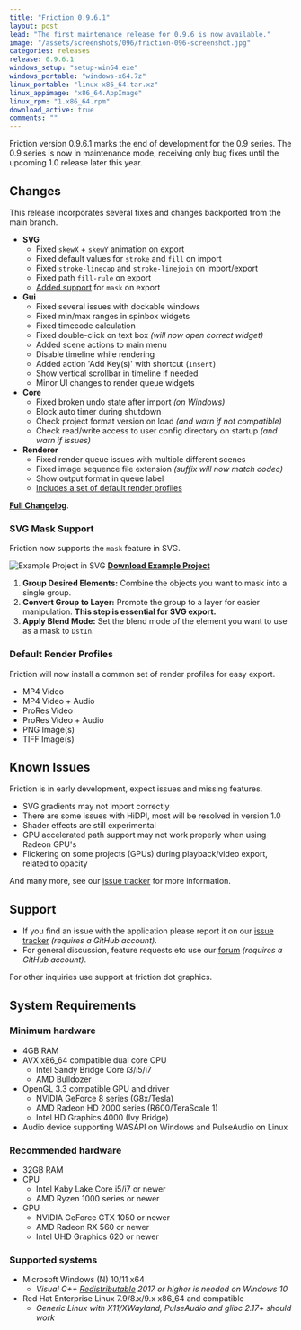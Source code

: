 ```yaml
---
title: "Friction 0.9.6.1"
layout: post
lead: "The first maintenance release for 0.9.6 is now available."
image: "/assets/screenshots/096/friction-096-screenshot.jpg"
categories: releases
release: 0.9.6.1
windows_setup: "setup-win64.exe"
windows_portable: "windows-x64.7z"
linux_portable: "linux-x86_64.tar.xz"
linux_appimage: "x86_64.AppImage"
linux_rpm: "1.x86_64.rpm"
download_active: true
comments: ""
---
```


Friction version 0.9.6.1 marks the end of development for the 0.9 series. The 0.9 series is now in maintenance mode, receiving only bug fixes until the upcoming 1.0 release later this year.

## Changes

This release incorporates several fixes and changes backported from the main branch.

* **SVG**
  * Fixed `skewX` + `skewY` animation on export
  * Fixed default values for `stroke` and `fill` on import
  * Fixed `stroke-linecap` and `stroke-linejoin` on import/export
  * Fixed path `fill-rule` on export
  * [Added support](#svg-mask-support) for `mask` on export
* **Gui**
  * Fixed several issues with dockable windows
  * Fixed min/max ranges in spinbox widgets
  * Fixed timecode calculation
  * Fixed double-click on text box *(will now open correct widget)*
  * Added scene actions to main menu
  * Disable timeline while rendering
  * Added action 'Add Key(s)' with shortcut (`Insert`)
  * Show vertical scrollbar in timeline if needed
  * Minor UI changes to render queue widgets
* **Core**
  * Fixed broken undo state after import *(on Windows)*
  * Block auto timer during shutdown
  * Check project format version on load *(and warn if not compatible)*
  * Check read/write access to user config directory on startup *(and warn if issues)*
* **Renderer**
  * Fixed render queue issues with multiple different scenes
  * Fixed image sequence file extension *(suffix will now match codec)*
  * Show output format in queue label
  * [Includes a set of default render profiles](#default-render-profiles)

[**Full Changelog**](https://github.com/friction2d/friction/compare/v0.9.6...v0.9.6.1).

### SVG Mask Support

Friction now supports the `mask` feature in SVG.

![Example Project in SVG](https://friction.graphics/assets/tutorials/tutorial-masking.svg)
**[Download Example Project](https://friction.graphics/assets/tutorials/tutorial-masking.friction)**

1. **Group Desired Elements:** Combine the objects you want to mask into a single group.
2. **Convert Group to Layer:** Promote the group to a layer for easier manipulation. **This step is essential for SVG export.**
3. **Apply Blend Mode:** Set the blend mode of the element you want to use as a mask to `DstIn`.

### Default Render Profiles

Friction will now install a common set of render profiles for easy export.

* MP4 Video
* MP4 Video + Audio
* ProRes Video
* ProRes Video + Audio
* PNG Image(s)
* TIFF Image(s)

## Known Issues

Friction is in early development, expect issues and missing features.

* SVG gradients may not import correctly
* There are some issues with HiDPI, most will be resolved in version 1.0
* Shader effects are still experimental
* GPU accelerated path support may not work properly when using Radeon GPU's
* Flickering on some projects (GPUs) during playback/video export, related to opacity

And many more, see our [issue tracker](https://github.com/friction2d/friction/issues) for more information.

## Support

* If you find an issue with the application please report it on our [issue tracker](https://github.com/friction2d/friction/issues) *(requires a GitHub account)*.
* For general discussion, feature requests etc use our [forum](https://github.com/orgs/friction2d/discussions) *(requires a GitHub account)*.

For other inquiries use support at friction dot graphics.

## System Requirements

### Minimum hardware

* 4GB RAM
* AVX x86_64 compatible dual core CPU
  * Intel Sandy Bridge Core i3/i5/i7
  * AMD Bulldozer
* OpenGL 3.3 compatible GPU and driver
  * NVIDIA GeForce 8 series (G8x/Tesla)
  * AMD Radeon HD 2000 series (R600/TeraScale 1)
  * Intel HD Graphics 4000 (Ivy Bridge)
* Audio device supporting WASAPI on Windows and PulseAudio on Linux

### Recommended hardware

* 32GB RAM
* CPU
  * Intel Kaby Lake Core i5/i7 or newer
  * AMD Ryzen 1000 series or newer
* GPU
  * NVIDIA GeForce GTX 1050 or newer
  * AMD Radeon RX 560 or newer
  * Intel UHD Graphics 620 or newer

### Supported systems

* Microsoft Windows (N) 10/11 x64
  * *Visual C++ [Redistributable](https://aka.ms/vs/17/release/vc_redist.x64.exe) 2017 or higher is needed on Windows 10*
* Red Hat Enterprise Linux 7.9/8.x/9.x x86_64 and compatible
  * *Generic Linux with X11/XWayland, PulseAudio and glibc 2.17+ should work*
